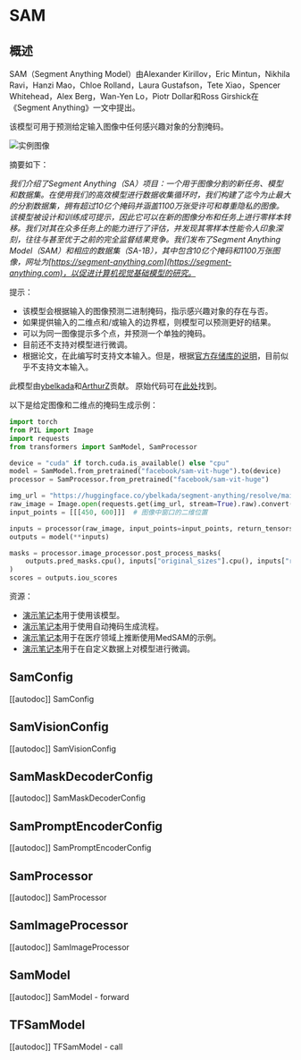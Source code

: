 <!--版权2023由HuggingFace团队保留。

根据Apache许可证第2版（“许可证”）的规定，除非符合许可证的规定，否则您不得使用此文件。
您可以在以下网址获得许可证副本：

http://www.apache.org/licenses/LICENSE-2.0

除非适用的法律要求或书面同意，根据许可证分发的软件是基于“按原样”分发的，不附带任何明示或默示的保证或条件。请参阅许可证以了解许可证下语言的特定权限和限制。

⚠ 注意，此文件是Markdown格式的，但包含特定的语法，用于我们的文档构建器（类似于MDX），可能不会在您的Markdown查看器中正确显示。

-->

# SAM

## 概述

SAM（Segment Anything Model）由Alexander Kirillov，Eric Mintun，Nikhila Ravi，Hanzi Mao，Chloe Rolland，Laura Gustafson，Tete Xiao，Spencer Whitehead，Alex Berg，Wan-Yen Lo，Piotr Dollar和Ross Girshick在《Segment Anything》一文中提出。

该模型可用于预测给定输入图像中任何感兴趣对象的分割掩码。

![实例图像](https://huggingface.co/datasets/huggingface/documentation-images/resolve/main/transformers/model_doc/sam-output.png)

摘要如下：

*我们介绍了Segment Anything（SA）项目：一个用于图像分割的新任务、模型和数据集。在使用我们的高效模型进行数据收集循环时，我们构建了迄今为止最大的分割数据集，拥有超过10亿个掩码并涵盖1100万张受许可和尊重隐私的图像。该模型被设计和训练成可提示，因此它可以在新的图像分布和任务上进行零样本转移。我们对其在众多任务上的能力进行了评估，并发现其零样本性能令人印象深刻，往往与甚至优于之前的完全监督结果竞争。我们发布了Segment Anything Model（SAM）和相应的数据集（SA-1B），其中包含10亿个掩码和1100万张图像，网址为[https://segment-anything.com](https://segment-anything.com)，以促进计算机视觉基础模型的研究。*

提示：

- 该模型会根据输入的图像预测二进制掩码，指示感兴趣对象的存在与否。
- 如果提供输入的二维点和/或输入的边界框，则模型可以预测更好的结果。
- 可以为同一图像提示多个点，并预测一个单独的掩码。
- 目前还不支持对模型进行微调。
- 根据论文，在此编写时支持文本输入。但是，根据[官方存储库的说明](https://github.com/facebookresearch/segment-anything/issues/4#issuecomment-1497626844)，目前似乎不支持文本输入。

此模型由[ybelkada](https://huggingface.co/ybelkada)和[ArthurZ](https://huggingface.co/ArthurZ)贡献。
原始代码可在[此处](https://github.com/facebookresearch/segment-anything)找到。

以下是给定图像和二维点的掩码生成示例：

```python
import torch
from PIL import Image
import requests
from transformers import SamModel, SamProcessor

device = "cuda" if torch.cuda.is_available() else "cpu"
model = SamModel.from_pretrained("facebook/sam-vit-huge").to(device)
processor = SamProcessor.from_pretrained("facebook/sam-vit-huge")

img_url = "https://huggingface.co/ybelkada/segment-anything/resolve/main/assets/car.png"
raw_image = Image.open(requests.get(img_url, stream=True).raw).convert("RGB")
input_points = [[[450, 600]]]  # 图像中窗口的二维位置

inputs = processor(raw_image, input_points=input_points, return_tensors="pt").to(device)
outputs = model(**inputs)

masks = processor.image_processor.post_process_masks(
    outputs.pred_masks.cpu(), inputs["original_sizes"].cpu(), inputs["reshaped_input_sizes"].cpu()
)
scores = outputs.iou_scores
```

资源：

- [演示笔记本](https://github.com/huggingface/notebooks/blob/main/examples/segment_anything.ipynb)用于使用该模型。
- [演示笔记本](https://github.com/huggingface/notebooks/blob/main/examples/automatic_mask_generation.ipynb)用于使用自动掩码生成流程。
- [演示笔记本](https://github.com/NielsRogge/Transformers-Tutorials/blob/master/SAM/Run_inference_with_MedSAM_using_HuggingFace_Transformers.ipynb)用于在医疗领域上推断使用MedSAM的示例。
- [演示笔记本](https://github.com/NielsRogge/Transformers-Tutorials/blob/master/SAM/Fine_tune_SAM_(segment_anything)_on_a_custom_dataset.ipynb)用于在自定义数据上对模型进行微调。

## SamConfig

[[autodoc]] SamConfig

## SamVisionConfig

[[autodoc]] SamVisionConfig

## SamMaskDecoderConfig

[[autodoc]] SamMaskDecoderConfig

## SamPromptEncoderConfig

[[autodoc]] SamPromptEncoderConfig


## SamProcessor

[[autodoc]] SamProcessor


## SamImageProcessor

[[autodoc]] SamImageProcessor


## SamModel

[[autodoc]] SamModel
    - forward


## TFSamModel

[[autodoc]] TFSamModel
    - call